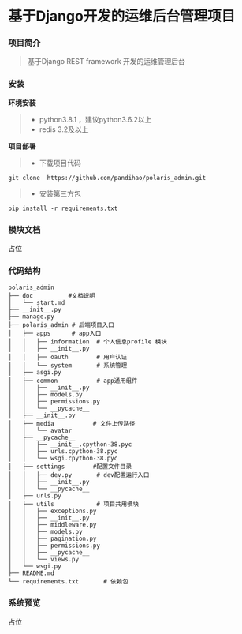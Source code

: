 # 基于Django开发的运维后台管理项目

### 项目简介

> 基于Django REST framework 开发的运维管理后台

### 安装

**环境安装**

>* python3.8.1 ，建议python3.6.2以上
>* redis 3.2及以上

**项目部署**

> * 下载项目代码

```
git clone  https://github.com/pandihao/polaris_admin.git

```
> * 安装第三方包

```
pip install -r requirements.txt

```


### 模块文档

占位

### 代码结构

```
polaris_admin
├── doc          #文档说明
│   └── start.md
├── __init__.py
├── manage.py    
├── polaris_admin # 后端项目入口
│   ├── apps      # app入口
│   │   ├── information  # 个人信息profile 模块
│   │   ├── __init__.py
│   │   ├── oauth        # 用户认证
│   │   └── system       # 系统管理
│   ├── asgi.py
│   ├── common           # app通用组件
│   │   ├── __init__.py
│   │   ├── models.py
│   │   ├── permissions.py
│   │   └── __pycache__
│   ├── __init__.py
│   ├── media           # 文件上传路径
│   │   └── avatar
│   ├── __pycache__
│   │   ├── __init__.cpython-38.pyc
│   │   ├── urls.cpython-38.pyc
│   │   └── wsgi.cpython-38.pyc
│   ├── settings        #配置文件目录
│   │   ├── dev.py       # dev配置运行入口
│   │   ├── __init__.py
│   │   └── __pycache__
│   ├── urls.py
│   ├── utils            # 项目共用模块
│   │   ├── exceptions.py
│   │   ├── __init__.py
│   │   ├── middleware.py
│   │   ├── models.py
│   │   ├── pagination.py
│   │   ├── permissions.py
│   │   ├── __pycache__
│   │   └── views.py
│   └── wsgi.py
├── README.md
└── requirements.txt       # 依赖包

```

### 系统预览

 占位